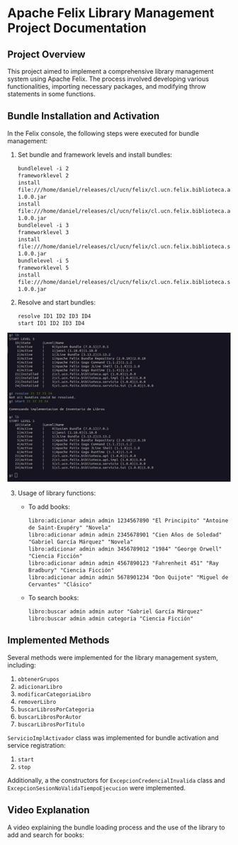 # Apache Felix Library Management Project Documentation

## Project Overview
This project aimed to implement a comprehensive library management system using Apache Felix. The process involved developing various functionalities, importing necessary packages, and modifying throw statements in some functions.

## Bundle Installation and Activation
In the Felix console, the following steps were executed for bundle management:

1. Set bundle and framework levels and install bundles:
   ```
   bundlelevel -i 2
   frameworklevel 2
   install file:///home/daniel/releases/cl/ucn/felix/cl.ucn.felix.biblioteca.api/1.0.0/cl.ucn.felix.biblioteca.api-1.0.0.jar    
   install file:///home/daniel/releases/cl/ucn/felix/cl.ucn.felix.biblioteca.api.impl/1.0.0/cl.ucn.felix.biblioteca.api.impl-1.0.0.jar 
   bundlelevel -i 3
   frameworklevel 3
   install file:///home/daniel/releases/cl/ucn/felix/cl.ucn.felix.biblioteca.servicio/1.0.0/cl.ucn.felix.biblioteca.servicio-1.0.0.jar  
   bundlelevel -i 5
   frameworklevel 5
   install file:///home/daniel/releases/cl/ucn/felix/cl.ucn.felix.biblioteca.servicio.tui/1.0.0/cl.ucn.felix.biblioteca.servicio.tui-1.0.0.jar    
   ```

2. Resolve and start bundles:
   ```
   resolve ID1 ID2 ID3 ID4
   start ID1 ID2 ID3 ID4
   ```
![Bundles instalados y activos](lb.png)

   
3. Usage of library functions:
   - To add books:
     ```
     libro:adicionar admin admin 1234567890 "El Principito" "Antoine de Saint-Exupéry" "Novela"
     libro:adicionar admin admin 2345678901 "Cien Años de Soledad" "Gabriel García Márquez" "Novela"
     libro:adicionar admin admin 3456789012 "1984" "George Orwell" "Ciencia Ficción"
     libro:adicionar admin admin 4567890123 "Fahrenheit 451" "Ray Bradbury" "Ciencia Ficción"
     libro:adicionar admin admin 5678901234 "Don Quijote" "Miguel de Cervantes" "Clásico"
     ```

   - To search books:
     ```
     libro:buscar admin admin autor "Gabriel García Márquez"
     libro:buscar admin admin categoria "Ciencia Ficción"
     ```

## Implemented Methods
Several methods were implemented for the library management system, including:

1. `obtenerGrupos`
2. `adicionarLibro`
3. `modificarCategoriaLibro`
4. `removerLibro`
5. `buscarLibrosPorCategoria`
6. `buscarLibrosPorAutor`
7. `buscarLibrosPorTitulo`

`ServicioImplActivador` class was implemented for bundle activation and service registration:

1. `start`
2. `stop`

Additionally, a the constructors for `ExcepcionCredencialInvalida` class and `ExcepcionSesionNoValidaTiempoEjecucion` were implemented.

## Video Explanation
A video explaining the bundle loading process and the use of the library to add and search for books:


